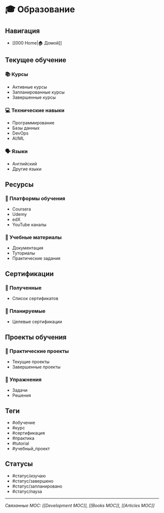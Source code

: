 # 🎓 Образование

## Навигация
- [[000 Home|🏠 Домой]]

## Текущее обучение
### 📚 Курсы
- Активные курсы
- Запланированные курсы
- Завершенные курсы

### 💻 Технические навыки
- Программирование
- Базы данных
- DevOps
- AI/ML

### 🗣️ Языки
- Английский
- Другие языки

## Ресурсы
### 🎯 Платформы обучения
- Coursera
- Udemy
- edX
- YouTube каналы

### 📖 Учебные материалы
- Документация
- Туториалы
- Практические задания

## Сертификации
### 📜 Полученные
- Список сертификатов

### 🎯 Планируемые
- Целевые сертификации

## Проекты обучения
### 🚀 Практические проекты
- Текущие проекты
- Завершенные проекты

### 📝 Упражнения
- Задачи
- Решения

## Теги
- #обучение
- #курс
- #сертификация
- #практика
- #tutorial
- #учебный_проект

## Статусы
- #статус/изучаю
- #статус/завершено
- #статус/запланировано
- #статус/пауза

---
*Связанные MOC: [[Development MOC]], [[Books MOC]], [[Articles MOC]]*
